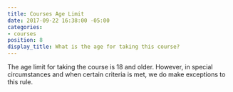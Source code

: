 ```yaml
---
title: Courses Age Limit
date: 2017-09-22 16:38:00 -05:00
categories:
- courses
position: 8
display_title: What is the age for taking this course?
---
```


The age limit for taking the course is 18 and older. However, in special circumstances and when certain criteria is met, we do make exceptions to this rule.